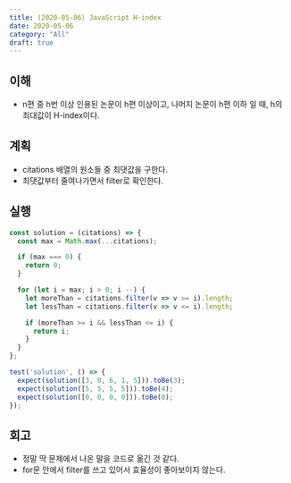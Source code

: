 ```yaml
---
title: (2020-05-06) JavaScript H-index
date: 2020-05-06
category: "All"
draft: true
---
```


## 이해

- n편 중 h번 이상 인용된 논문이 h편 이상이고, 나머지 논문이 h편 이하 일 때, h의 최대값이 H-index이다.

## 계획

- citations 배열의 원소들 중 최댓값을 구한다.
- 최댓값부터 줄여나가면서 filter로 확인한다.

## 실행

```javascript
const solution = (citations) => {
  const max = Math.max(...citations);

  if (max === 0) {
    return 0;
  }

  for (let i = max; i > 0; i --) {
    let moreThan = citations.filter(v => v >= i).length;
    let lessThan = citations.filter(v => v <= i).length;

    if (moreThan >= i && lessThan <= i) {
      return i;
    }
  }
};

test('solution', () => {
  expect(solution([3, 0, 6, 1, 5])).toBe(3);
  expect(solution([5, 5, 5, 5])).toBe(4);
  expect(solution([0, 0, 0, 0])).toBe(0);
});
```

## 회고

- 정말 딱 문제에서 나온 말을 코드로 옮긴 것 같다.
- for문 안에서 filter를 쓰고 있어서 효율성이 좋아보이지 않는다.
